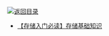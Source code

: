 [![返回目录](https://parg.co/UGo)](https://github.com/wxyyxc1992/Awesome-Links) 
 
 
* [【存储入门必读】存储基础知识 ](http://mp.weixin.qq.com/s?__biz=MjM5NjY0NzAwMg==&mid=2651771640&idx=1&sn=9b5c03f5b73e1a0459de4f04b31b1a54&chksm=bd1c6bcd8a6be2db87bce8404ccdcc627486c846301332aa1cb1ba5f265d1968880d4f27f58d&scene=0#wechat_redirect)
